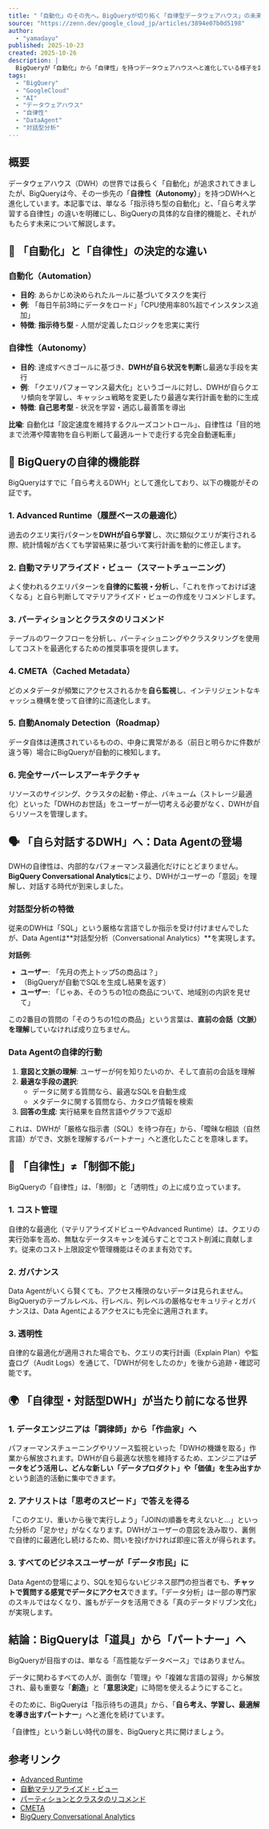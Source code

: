 ```yaml
---
title: "「自動化」のその先へ。BigQueryが切り拓く「自律型データウェアハウス」の未来"
source: "https://zenn.dev/google_cloud_jp/articles/3894e07b0d5198"
author:
  - "yamadayu"
published: 2025-10-23
created: 2025-10-26
description: |
  BigQueryが「自動化」から「自律性」を持つデータウェアハウスへと進化している様子を詳しく解説。Advanced RuntimeやData Agentなど、DWHが自ら状況を判断し最適化を行う自律的機能を紹介。対話型分析により、SQLを知らないビジネスユーザーでもデータにアクセスできる未来を展望する。
tags:
  - "BigQuery"
  - "GoogleCloud"
  - "AI"
  - "データウェアハウス"
  - "自律性"
  - "DataAgent"
  - "対話型分析"
---
```


## 概要

データウェアハウス（DWH）の世界では長らく「自動化」が追求されてきましたが、BigQueryは今、その一歩先の「**自律性（Autonomy）**」を持つDWHへと進化しています。本記事では、単なる「指示待ち型の自動化」と、「自ら考え学習する自律性」の違いを明確にし、BigQueryの具体的な自律的機能と、それがもたらす未来について解説します。

## 🤖 「自動化」と「自律性」の決定的な違い

### 自動化（Automation）

- **目的**: あらかじめ決められたルールに基づいてタスクを実行
- **例**: 「毎日午前3時にデータをロード」「CPU使用率80%超でインスタンス追加」
- **特徴**: **指示待ち型** - 人間が定義したロジックを忠実に実行

### 自律性（Autonomy）

- **目的**: 達成すべきゴールに基づき、**DWHが自ら状況を判断**し最適な手段を実行
- **例**: 「クエリパフォーマンス最大化」というゴールに対し、DWHが自らクエリ傾向を学習し、キャッシュ戦略を変更したり最適な実行計画を動的に生成
- **特徴**: **自己思考型** - 状況を学習・適応し最善策を導出

**比喩**: 自動化は「設定速度を維持するクルーズコントロール」、自律性は「目的地まで渋滞や障害物を自ら判断して最適ルートで走行する完全自動運転車」

## 🚀 BigQueryの自律的機能群

BigQueryはすでに「自ら考えるDWH」として進化しており、以下の機能がその証です。

### 1. Advanced Runtime（履歴ベースの最適化）

過去のクエリ実行パターンを**DWHが自ら学習**し、次に類似クエリが実行される際、統計情報が古くても学習結果に基づいて実行計画を動的に修正します。

### 2. 自動マテリアライズド・ビュー（スマートチューニング）

よく使われるクエリパターンを**自律的に監視・分析**し、「これを作っておけば速くなる」と自ら判断してマテリアライズド・ビューの作成をリコメンドします。

### 3. パーティションとクラスタのリコメンド

テーブルのワークフローを分析し、パーティショニングやクラスタリングを使用してコストを最適化するための推奨事項を提供します。

### 4. CMETA（Cached Metadata）

どのメタデータが頻繁にアクセスされるかを**自ら監視**し、インテリジェントなキャッシュ機構を使って自律的に高速化します。

### 5. 自動Anomaly Detection（Roadmap）

データ自体は連携されているものの、中身に異常がある（前日と明らかに件数が違う等）場合にBigQueryが自動的に検知します。

### 6. 完全サーバーレスアーキテクチャ

リソースのサイジング、クラスタの起動・停止、バキューム（ストレージ最適化）といった「DWHのお世話」をユーザーが一切考える必要がなく、DWHが自らリソースを管理します。

## 🗣️ 「自ら対話するDWH」へ：Data Agentの登場

DWHの自律性は、内部的なパフォーマンス最適化だけにとどまりません。**BigQuery Conversational Analytics**により、DWHがユーザーの「意図」を理解し、対話する時代が到来しました。

### 対話型分析の特徴

従来のDWHは「SQL」という厳格な言語でしか指示を受け付けませんでしたが、Data Agentは**対話型分析（Conversational Analytics）**を実現します。

**対話例**:

- **ユーザー**: 「先月の売上トップ5の商品は？」
- （BigQueryが自動でSQLを生成し結果を返す）
- **ユーザー**: 「じゃあ、そのうちの1位の商品について、地域別の内訳を見せて」

この2番目の質問の「そのうちの1位の商品」という言葉は、**直前の会話（文脈）を理解**していなければ成り立ちません。

### Data Agentの自律的行動

1. **意図と文脈の理解**: ユーザーが何を知りたいのか、そして直前の会話を理解
2. **最適な手段の選択**:
   - データに関する質問なら、最適なSQLを自動生成
   - メタデータに関する質問なら、カタログ情報を検索
3. **回答の生成**: 実行結果を自然言語やグラフで返却

これは、DWHが「厳格な指示書（SQL）を待つ存在」から、「曖昧な相談（自然言語）ができ、文脈を理解するパートナー」へと進化したことを意味します。

## 🔐 「自律性」≠「制御不能」

BigQueryの「自律性」は、「制御」と「透明性」の上に成り立っています。

### 1. コスト管理

自律的な最適化（マテリアライズドビューやAdvanced Runtime）は、クエリの実行効率を高め、無駄なデータスキャンを減らすことでコスト削減に貢献します。従来のコスト上限設定や管理機能はそのまま有効です。

### 2. ガバナンス

Data Agentがいくら賢くても、アクセス権限のないデータは見られません。BigQueryのテーブルレベル、行レベル、列レベルの厳格なセキュリティとガバナンスは、Data Agentによるアクセスにも完全に適用されます。

### 3. 透明性

自律的な最適化が適用された場合でも、クエリの実行計画（Explain Plan）や監査ログ（Audit Logs）を通じて、「DWHが何をしたのか」を後から追跡・確認可能です。

## 🌍 「自律型・対話型DWH」が当たり前になる世界

### 1. データエンジニアは「調律師」から「作曲家」へ

パフォーマンスチューニングやリソース監視といった「DWHの機嫌を取る」作業から解放されます。DWHが自ら最適な状態を維持するため、エンジニアは**データをどう活用し、どんな新しい「データプロダクト」や「価値」を生み出すか**という創造的活動に集中できます。

### 2. アナリストは「思考のスピード」で答えを得る

「このクエリ、重いから後で実行しよう」「JOINの順番を考えないと…」といった分析の「足かせ」がなくなります。DWHがユーザーの意図を汲み取り、裏側で自律的に最適化し続けるため、問いを投げかければ即座に答えが得られます。

### 3. すべてのビジネスユーザーが「データ市民」に

Data Agentの登場により、SQLを知らないビジネス部門の担当者でも、**チャットで質問する感覚でデータにアクセス**できます。「データ分析」は一部の専門家のスキルではなくなり、誰もがデータを活用できる「真のデータドリブン文化」が実現します。

## 結論：BigQueryは「道具」から「パートナー」へ

BigQueryが目指すのは、単なる「高性能なデータベース」ではありません。

データに関わるすべての人が、面倒な「管理」や「複雑な言語の習得」から解放され、最も重要な「**創造**」と「**意思決定**」に時間を使えるようにすること。

そのために、BigQueryは「指示待ちの道具」から、「**自ら考え、学習し、最適解を導き出すパートナー**」へと進化を続けています。

「自律性」という新しい時代の扉を、BigQueryと共に開けましょう。

## 参考リンク

- [Advanced Runtime](https://cloud.google.com/bigquery/docs/advanced-runtime?hl=ja)
- [自動マテリアライズド・ビュー](https://cloud.google.com/bigquery/docs/manage-materialized-recommendations?hl=ja)
- [パーティションとクラスタのリコメンド](https://cloud.google.com/bigquery/docs/manage-partition-cluster-recommendations?hl=ja)
- [CMETA](https://cloud.google.com/blog/ja/products/data-analytics/understanding-the-bigquery--column-metadata-cmeta-index?e=48754805)
- [BigQuery Conversational Analytics](https://docs.cloud.google.com/looker/docs/studio/conversational-analytics-looker-studio-data)

